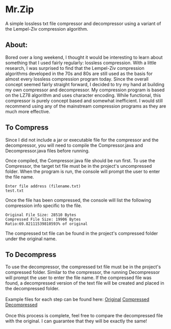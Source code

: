 # Mr.Zip
A simple lossless txt file compressor and decompressor using a variant of the Lempel-Ziv compression algorithm. 
## About:
Bored over a long weekend, I thought it would be interesting to learn about something that I used fairly regularly: lossless compression. With a little research, I was surprised to find that the Lempel-Ziv compression algorithms developed in the 70s and 80s are still used as the basis for almost every lossless compression program today. Since the overall concept seemed fairly straight forward, I decided to try my hand at building my own compressor and decompressor. My compression program is based on the LZ78 algorithm and uses character encoding. While functional, this compressor is purely concept based and somewhat inefficient. I would still recommend using any of the mainstream compression programs as they are much more effective. 
## To Compress
Since I did not include a jar or executable file for the compressor and the decompressor, you will need to compile the Compressor.java and Decompressor.java files before running.

Once compiled, the Compressor.java file should be run first. To use the Compressor, the target txt file must be in the project's uncompressed folder. When the program is run, the console will prompt the user to enter the file name. 
``` 
Enter file address (filename.txt)    
test.txt
```
Once the file has been compressed, the console will list the following compression info specific to the file. 
```     
Original File Size: 28510 Bytes      
Compressed File Size: 19906 Bytes     
Ratio:69.82111539810593% of original 
```
The compressed txt file can be found in the project's compressed folder under the original name.

## To Decompress 
To use the decompressor, the compressed txt file must be in the project's compressed folder. Similar to the compressor, the running Decompressor will prompt the user to enter the file name. If the compressed file was found, a decompressed version of the text file will be created and placed in the decompressed folder.  
<br>
Example files for each step can be found here: [Original](uncompressed/test.txt) [Compressed](compressed/test.txt) [Decompressed](decompressed/test.txt)  
<br>
Once this process is complete, feel free to compare the decompressed file with the original. I can guarantee that they will be exactly the same! 

